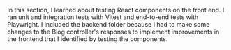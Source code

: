 In this section, I learned about testing React components on the front end. I ran unit and integration tests with Vitest and end-to-end tests with Playwright. I included the backend folder because I had to make some changes to the Blog controller's responses to implement improvements in the frontend that I identified by testing the components.

